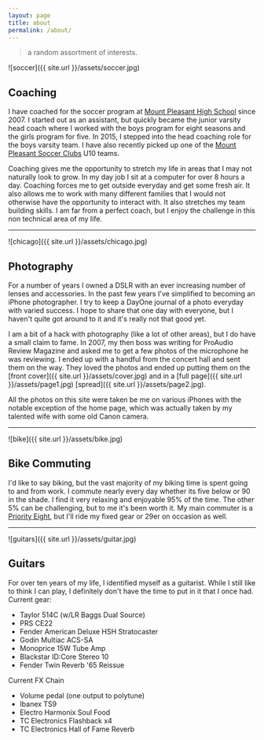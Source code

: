 ```yaml
---
layout: page
title: about
permalink: /about/
---
```


> a random assortment of interests.

![soccer]({{ site.url }}/assets/soccer.jpg)

## Coaching

I have coached for the soccer program at [Mount Pleasant High School](http://mtpleasantschools.net//site/Default.aspx?PageID=1723) 
since 2007. I started out as an assistant, but quickly became the junior varsity head coach where
I worked with the boys program for eight seasons and the girls program for five.
In 2015, I stepped into the head coaching role for the boys varsity team. I have also recently picked up one of the [Mount Pleasant Soccer Clubs](http://mpsoccerclub.org) U10 teams.

Coaching gives me the opportunity to stretch my life in areas that I may not naturally
look to grow. In my day job I sit at a computer for over 8 hours a day. Coaching
forces me to get outside everyday and get some fresh air. It also allows me to work with 
many different families that I would not otherwise have the opportunity to
interact with. It also stretches my team building skills. I am far from a perfect
coach, but I enjoy the challenge in this non technical area of my life.

---

![chicago]({{ site.url }}/assets/chicago.jpg)

## Photography

For a number of years I owned a DSLR with an ever increasing number of lenses and
accessories. In the past few years I've simplified to becoming an iPhone photographer. I try to keep a DayOne journal of a photo
everyday with varied success. I hope to share that one day with everyone, but I
haven't quite got around to it and it's really not that good yet.

I am a bit of a hack with photography (like a lot of other areas), but I do have a small claim to
fame. In 2007, my then boss was writing for ProAudio Review Magazine and asked
me to get a few photos of the microphone he was reviewing. I ended up with a
handful from the concert hall and sent them on the way. They loved the photos
and ended up putting them on the [front cover]({{ site.url }}/assets/cover.jpg)
and in a [full page]({{ site.url }}/assets/page1.jpg)
[spread]({{ site.url }}/assets/page2.jpg).

All the photos on this site were taken be me on various iPhones
with the notable exception of the home page, which was actually taken by my talented
wife with some old Canon camera.

---

![bike]({{ site.url }}/assets/bike.jpg)

## Bike Commuting

I'd like to say biking, but the vast majority of my biking time is spent going to
and from work. I commute nearly every day whether its five below or 90 in the shade.
I find it very relaxing and enjoyable 95% of the time. The other 5% can be challenging, but to me it's been worth it. My main commuter is a [Priority Eight](https://www.prioritybicycles.com/products/theeight), but I'll ride
my fixed gear or 29er on occasion as well.

---

![guitars]({{ site.url }}/assets/guitar.jpg)

## Guitars

For over ten years of my life, I identified myself as a guitarist. While I still
like to think I can play, I definitely don't have the time to put in it that I
once had. Current gear:
* Taylor 514C (w/LR Baggs Dual Source)
* PRS CE22
* Fender American Deluxe HSH Stratocaster
* Godin Multiac ACS-SA
* Monoprice 15W Tube Amp
* Blackstar ID:Core Stereo 10
* Fender Twin Reverb '65 Reissue

Current FX Chain
* Volume pedal (one output to polytune)
* Ibanex TS9
* Electro Harmonix Soul Food
* TC Electronics Flashback x4
* TC Electronics Hall of Fame Reverb
